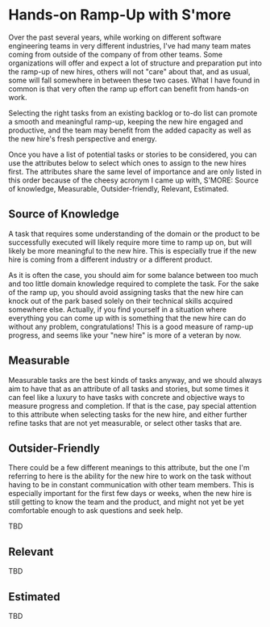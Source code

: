 # Hands-on Ramp-Up with S'more

Over the past several years, while working on different software engineering teams in very different industries, I've had many team mates coming from outside of the company of from other teams. Some organizations will offer and expect a lot of structure and preparation put into the ramp-up of new hires, others will not "care" about that, and as usual, some will fall somewhere in between these two cases. What I have found in common is that very often the ramp up effort can benefit from hands-on work.

Selecting the right tasks from an existing backlog or to-do list can promote a smooth and meaningful ramp-up, keeping the new hire engaged and productive, and the team may benefit from the added capacity as well as the new hire's fresh perspective and energy.

Once you have a list of potential tasks or stories to be considered, you can use the attributes below to select which ones to assign to the new hires first. The attributes share the same level of importance and are only listed in this order because of the cheesy acronym I came up with, S'MORE: Source of knowledge, Measurable, Outsider-friendly, Relevant, Estimated.

## Source of Knowledge

A task that requires some understanding of the domain or the product to be successfully executed will likely require more time to ramp up on, but will likely be more meaningful to the new hire. This is especially true if the new hire is coming from a different industry or a different product.

As it is often the case, you should aim for some balance between too much and too little domain knowledge required to complete the task. For the sake of the ramp up, you should avoid assigning tasks that the new hire can knock out of the park based solely on their technical skills acquired somewhere else. Actually, if you find yourself in a situation where everything you can come up with is something that the new hire can do without any problem, congratulations! This is a good measure of ramp-up progress, and seems like your "new hire" is more of a veteran by now.

## Measurable

Measurable tasks are the best kinds of tasks anyway, and we should always aim to have that as an attribute of all tasks and stories, but some times it can feel like a luxury to have tasks with concrete and objective ways to measure progress and completion. If that is the case, pay special attention to this attribute when selecting tasks for the new hire, and either further refine tasks that are not yet measurable, or select other tasks that are.

## Outsider-Friendly

There could be a few different meanings to this attribute, but the one I'm referring to here is the ability for the new hire to work on the task without having to be in constant communication with other team members. This is especially important for the first few days or weeks, when the new hire is still getting to know the team and the product, and might not yet be yet comfortable enough to ask questions and seek help.

TBD

## Relevant

TBD

## Estimated

TBD
